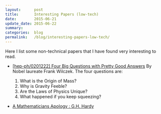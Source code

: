 ```yaml
---
layout:      post
title:       Interesting Papers (low-tech)
date:        2015-06-21
update_date: 2015-06-22
summary:     
categories:  blog
permalink:   /blog/interesting-papers-low-tech/
---
```


Here I list some non-technical papers that I have found very interesting to read.

* [[hep-ph/0201222] Four Big Questions with Pretty Good Answers](http://arxiv.org/abs/hep-ph/0201222)
By Nobel laureate Frank Wilczek. The four questions are:  
    1. What is the Origin of Mass?
    2. Why is Gravity Feeble?
    3. Are the Laws of Physics Unique?
    4. What happened if you keep squeezing?

* [A Mathematicians Apology : G.H. Hardy](https://archive.org/details/AMathematiciansApology)